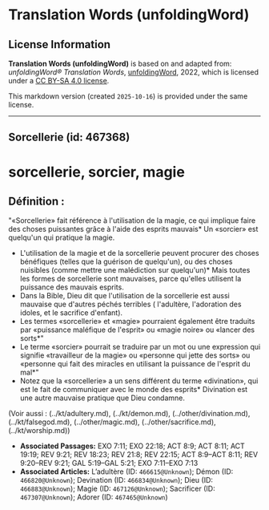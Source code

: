 # Translation Words (unfoldingWord)

## License Information

**Translation Words (unfoldingWord)** is based on and adapted from: _unfoldingWord® Translation Words_, [unfoldingWord](https://unfoldingword.org/utw), 2022, which is licensed under a [CC BY-SA 4.0 license](https://creativecommons.org/licenses/by-sa/4.0/legalcode.en).

This markdown version (created `2025-10-16`) is provided under the same license.



--------------------------------

## Sorcellerie (id: 467368)

sorcellerie, sorcier, magie
===========================

Définition :
------------

"«Sorcellerie» fait référence à l'utilisation de la magie, ce qui implique faire des choses puissantes grâce à l'aide des esprits mauvais\* Un «sorcier» est quelqu'un qui pratique la magie.

* L'utilisation de la magie et de la sorcellerie peuvent procurer des choses bénéfiques (telles que la guérison de quelqu'un), ou des choses nuisibles (comme mettre une malédiction sur quelqu'un)\* Mais toutes les formes de sorcellerie sont mauvaises, parce qu'elles utilisent la puissance des mauvais esprits.
* Dans la Bible, Dieu dit que l'utilisation de la sorcellerie est aussi mauvaise que d'autres péchés terribles ( l'adultère, l'adoration des idoles, et le sacrifice d'enfant).
* Les termes «sorcellerie» et «magie» pourraient également être traduits par «puissance maléfique de l'esprit» ou «magie noire» ou «lancer des sorts\*"
* Le terme «sorcier» pourrait se traduire par un mot ou une expression qui signifie «travailleur de la magie» ou «personne qui jette des sorts» ou «personne qui fait des miracles en utilisant la puissance de l'esprit du mal\*"
* Notez que la «sorcellerie» a un sens différent du terme «divination», qui est le fait de communiquer avec le monde des esprits\* Divination est une autre mauvaise pratique que Dieu condamne.

(Voir aussi : (../kt/adultery.md), (../kt/demon.md), (../other/divination.md), (../kt/falsegod.md), (../other/magic.md), (../other/sacrifice.md), (../kt/worship.md))

* **Associated Passages:** EXO 7:11; EXO 22:18; ACT 8:9; ACT 8:11; ACT 19:19; REV 9:21; REV 18:23; REV 21:8; REV 22:15; ACT 8:9–ACT 8:11; REV 9:20–REV 9:21; GAL 5:19–GAL 5:21; EXO 7:11–EXO 7:13
* **Associated Articles:** L’adultère (ID: `466615@Unknown`); Démon (ID: `466820@Unknown`); Devination  (ID: `466834@Unknown`); Dieu (ID: `466883@Unknown`); Magie (ID: `467126@Unknown`); Sacrificer (ID: `467307@Unknown`); Adorer (ID: `467465@Unknown`)

